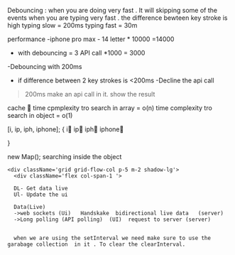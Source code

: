 Debouncing :
when you are doing very fast . It will skipping some of the events
when you are typing very fast . the difference bewteen key stroke is high
typing slow = 200ms
typing fast = 30m

performance 
-iphone pro max - 14 letter * 10000  =14000 
- with debouncing  = 3 API  call *1000  = 3000

-Debouncing   with 200ms
- if difference between  2 key strokes is <200ms -Decline the api call
> 200ms make an api call in it. 
> show the result


cache 🧮 
time cpmplexity tro search in array  = o(n)
time complexity tro search in object = o(1)

[i, ip, iph, iphone];
{
    i🧮 
    ip🧮 
    iph🧮 
    iphone🧮 

}

new Map(); searching inside the object

    <div className='grid grid-flow-col p-5 m-2 shadow-lg'>
      <div className='flex col-span-1 '>

      DL- Get data live
      Ul- Update the ui

      Data(Live)
      ->web sockets (Ui)   Handskake  bidirectional live data   (server)
      ->Long polling (API polling)  (UI)  request to server (server)


      when we are using the setInterval we need make sure to use the garabage collection  in it . To clear the clearInterval.
